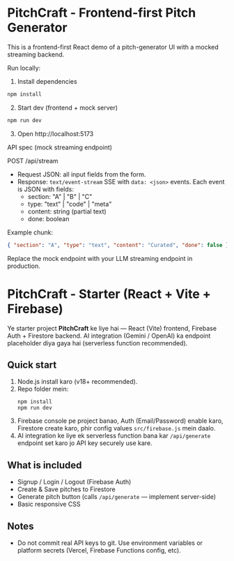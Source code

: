 # PitchCraft - Frontend-first Pitch Generator

This is a frontend-first React demo of a pitch-generator UI with a mocked streaming backend.

Run locally:

1. Install dependencies

```powershell
npm install
```

2. Start dev (frontend + mock server)

```powershell
npm run dev
```

3. Open http://localhost:5173

API spec (mock streaming endpoint)

POST /api/stream

- Request JSON: all input fields from the form.
- Response: `text/event-stream` SSE with `data: <json>` events. Each event is JSON with fields:
  - section: "A" | "B" | "C"
  - type: "text" | "code" | "meta"
  - content: string (partial text)
  - done: boolean

Example chunk:

```json
{ "section": "A", "type": "text", "content": "Curated", "done": false }
```

Replace the mock endpoint with your LLM streaming endpoint in production.

# PitchCraft - Starter (React + Vite + Firebase)

Ye starter project **PitchCraft** ke liye hai — React (Vite) frontend, Firebase Auth + Firestore backend.
AI integration (Gemini / OpenAI) ka endpoint placeholder diya gaya hai (serverless function recommended).

## Quick start

1. Node.js install karo (v18+ recommended).
2. Repo folder mein:
   ```
   npm install
   npm run dev
   ```
3. Firebase console pe project banao, Auth (Email/Password) enable karo, Firestore create karo, phir config values `src/firebase.js` mein daalo.
4. AI integration ke liye ek serverless function bana kar `/api/generate` endpoint set karo jo API key securely use kare.

## What is included

- Signup / Login / Logout (Firebase Auth)
- Create & Save pitches to Firestore
- Generate pitch button (calls `/api/generate` — implement server-side)
- Basic responsive CSS

## Notes

- Do not commit real API keys to git. Use environment variables or platform secrets (Vercel, Firebase Functions config, etc).

